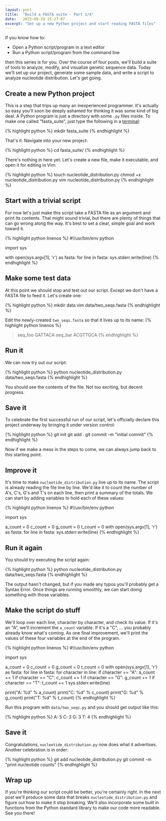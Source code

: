 ```yaml
---
layout: post
title:  "Build a FASTA suite - Part 1/4"
date:   2015-09-29 15:27:07
excerpt: "Set up a new Python project and start reading FASTA files"
---
```


If you know how to:

- Open a Python script/program in a text editor
- Run a Python script/program from the command line

then this series is for you. Over the course of four posts, we'll build a suite of tools to analyze, modify, and visualize genetic sequence data. Today we'll set up our project, generate some sample data, and write a script to analyze nucleotide distribution. Let's get going.

## Create a new Python project

This is a step that trips up many an inexperienced programmer. It's actually so easy you'll soon be deeply ashamed for thinking it was some kind of big deal. A Python program is just a directory with some `.py` files inside. To make one called "fasta_suite", just type the following in a [terminal](/tutorials/2015-08-31-wtf-is-the-command-line.html):

{% highlight python %}
mkdir fasta_suite
{% endhighlight %}

That's it. Navigate into your new project:

{% highlight python %}
cd fasta_suite/
{% endhighlight %}

There's nothing in here yet. Let's create a new file, make it executable, and open it for editing in Vim:

{% highlight python %}
touch nucleotide_distribution.py
chmod +x nucleotide_distribution.py
vim nucleotide_distribution.py
{% endhighlight %}

## Start with a trivial script

For now let's just make this script take a FASTA file as an argument and print its contents. That might sound trivial, but there are plenty of things that can go wrong along the way. It's best to set a clear, simple goal and work toward it.

{% highlight python linenos %}
#!/usr/bin/env python

import sys

with open(sys.argv[1], 'r') as fasta:
    for line in fasta:
        sys.stderr.write(line)
{% endhighlight %}

## Make some test data

At this point we should stop and test out our script. Except we don't have a FASTA file to feed it. Let's create one:

{% highlight python %}
mkdir data
vim data/two_seqs.fasta
{% endhighlight %}

Edit the newly-created `two_seqs.fasta` so that it lives up to its name:
{% highlight python linenos %}
>seq_foo
GATTACA
>seq_bar
ACGTTGCA
{% endhighlight %}

## Run it

We can now try out our script:

{% highlight python %}
python nucleotide_distribution.py data/two_seqs.fasta
{% endhighlight %}

You should see the contents of the file. Not too exciting, but decent progress. 

## Save it

To celebrate the first successful run of our script, let's officially declare this project underway by bringing it under version control:

{% highlight python %}
git init
git add .
git commit -m "initial commit"
{% endhighlight %}

Now if we make a mess in the steps to come, we can always jump back to this starting point.

## Improve it

It's time to make `nucleotide_distribution.py` live up to its name. The script is already reading the file line by line. We'd like it to count the number of A's, C's, G's and T's on each line, then print a summary of the totals. We can start by adding variables to hold each of these values:

{% highlight python linenos %}
#!/usr/bin/env python

import sys

a_count = 0
c_count = 0
g_count = 0
t_count = 0
with open(sys.argv[1], 'r') as fasta:
    for line in fasta:
        sys.stderr.write(line)
{% endhighlight %}

## Run it again

You should try executing the script again:

{% highlight python %}
python nucleotide_distribution.py data/two_seqs.fasta
{% endhighlight %}

The output hasn't changed, but if you made any typos you'll probably get a Syntax Error. Once things are running smoothly, we can start doing something with those variables. 

## Make the script do stuff

We'll loop over each line, character by character, and check its value. If it's an "A", we'll increment the `a_count` variable. If it's a "C", ... you probably already know what's coming. As one final improvement, we'll print the values of these four variables at the end of the program.

{% highlight python linenos %}
#!/usr/bin/env python

import sys

a_count = 0
c_count = 0
g_count = 0
t_count = 0
with open(sys.argv[1], 'r') as fasta:
    for line in fasta:
    	for character in line:
	    if character == "A":
	        a_count += 1
	    if character == "C":
	        c_count += 1
	    if character == "G":
	        g_count += 1
	    if character == "T":
	        t_count += 1
        sys.stderr.write(line)

print("A: %d" % a_count)
print("C: %d" % c_count)
print("G: %d" % g_count)
print("T: %d" % t_count)
{% endhighlight %}

Run this program with `data/two_seqs.py` and you should get output like this:


{% highlight python %}
A: 5
C: 3
G: 3
T: 4
{% endhighlight %}

## Save it

Congratulations, `nucleotide_distribution.py` now does what it advertises. Another celebration is in order:

{% highlight python %}
git add nucleotide_distribution.py
git commit -m "print nucleotide counts"
{% endhighlight %}

## Wrap up

If you're thinking our script could be better, you're certainly right. In the next post we'll produce some data that breaks `nucleotide_distribution.py` and figure out how to make it stop breaking. We'll also incorporate some built in functions from the Python standard library to make our code more readable. See you there!
